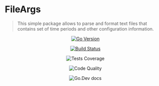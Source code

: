# FileArgs

> This simple package allows to parse and format text files that contains set of time periods and other configuration information.

<div align="center">

<a href="#" style="display: inline-block"> <img alt="Go Version" src="https://img.shields.io/github/go-mod/go-version/parro-it/fileargs?style=flat"></a>

<a href="actions/workflows/go.yml" style="display: inline-block"> <img alt="Build Status" src="https://img.shields.io/github/workflow/status/parro-it/fileargs/Test/master?style=flat"></a>

<a href="#" style="display: inline-block"> <img style="display: inline-block" alt="Tests Coverage" src="https://img.shields.io/coveralls/github/parro-it/fileargs/master?style=flat"></a>

<a href="#" style="display: inline-block"> <img style="display: inline-block" alt="Code Quality" src="https://img.shields.io/codeclimate/maintainability/parro-it/fileargs?style=flat"></a>

<a href="#" style="display: inline-block"> <img style="display: inline-block" alt="Go.Dev docs" src="https://img.shields.io/badge/go.dev-reference-blue?logo=go&logoColor=white&style=flat"></a>

</div>